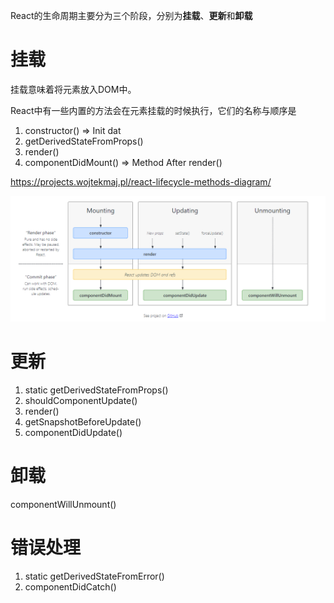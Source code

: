React的生命周期主要分为三个阶段，分别为**挂载**、**更新**和**卸载**

# 挂载

挂载意味着将元素放入DOM中。

React中有一些内置的方法会在元素挂载的时候执行，它们的名称与顺序是

1. constructor() => Init dat
2. getDerivedStateFromProps()
3. render()
4. componentDidMount() => Method After render()

https://projects.wojtekmaj.pl/react-lifecycle-methods-diagram/

![lifecycle_pic](img.png)

# 更新

1. static getDerivedStateFromProps()
2. shouldComponentUpdate()
3. render()
4. getSnapshotBeforeUpdate()
5. componentDidUpdate()

# 卸载

componentWillUnmount()


# 错误处理

1. static getDerivedStateFromError()
2. componentDidCatch()
